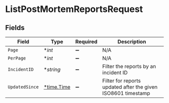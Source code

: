 # ListPostMortemReportsRequest


## Fields

| Field                                                        | Type                                                         | Required                                                     | Description                                                  |
| ------------------------------------------------------------ | ------------------------------------------------------------ | ------------------------------------------------------------ | ------------------------------------------------------------ |
| `Page`                                                       | **int*                                                       | :heavy_minus_sign:                                           | N/A                                                          |
| `PerPage`                                                    | **int*                                                       | :heavy_minus_sign:                                           | N/A                                                          |
| `IncidentID`                                                 | **string*                                                    | :heavy_minus_sign:                                           | Filter the reports by an incident ID                         |
| `UpdatedSince`                                               | [*time.Time](https://pkg.go.dev/time#Time)                   | :heavy_minus_sign:                                           | Filter for reports updated after the given ISO8601 timestamp |